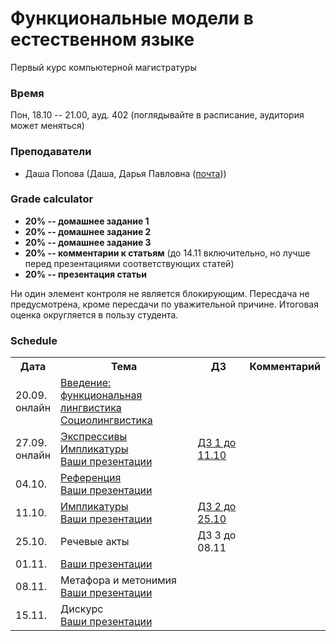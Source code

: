 # Функциональные модели в естественном языке

Первый курс компьютерной магистратуры 

### Время 

Пон, 18.10 -- 21.00, ауд. 402 (поглядывайте в расписание, аудитория может меняться)

### Преподаватели
* Даша Попова (Даша, Дарья Павловна ([почта](mailto:daschapopowa@gmail.com)))

### Grade calculator
* **20% -- домашнее задание 1** 
* **20% -- домашнее задание 2** 
* **20% -- домашнее задание 3** 
* **20% -- комментарии к статьям** (до 14.11 включительно, но лучше перед презентациями соответствующих статей)
* **20% -- презентация статьи** 

Ни один элемент контроля не является блокирующим. Пересдача не предусмотрена, кроме пересдачи по уважительной причине. Итоговая оценка округляется в пользу студента. 

### Schedule
<table>
  <tr>
    <th>Дата</th>
    <th>Тема</th>
    <th>ДЗ</th>
    <th>Комментарий</th>
  </tr>
   <tr>
    <td>20.09.<br>
     онлайн</td>
    <td><a href="https://github.com/dashapopova/FunctionalModelsCompLing/blob/main/20.09/%D0%A4%D0%9C_%D0%92%D0%B2%D0%B5%D0%B4%D0%B5%D0%BD%D0%B8%D0%B5.pptx.pdf">Введение: функциональная лингвистика</a><br>
    <a href="https://github.com/dashapopova/FunctionalModelsCompLing/blob/main/20.09/FM_Sociolinguistics.pptx.pdf">Социолингвистика</a></td>
    <td></td>
    <td>
    </td>
  </tr>
  <tr>
    <td>27.09.<br>
    онлайн</td>
    <td><a href="https://github.com/dashapopova/FunctionalModelsCompLing/blob/main/27.09/FMExpressives.pdf">Экспрессивы</a><br>
      <a href="https://github.com/dashapopova/FunctionalModelsCompLing/blob/main/27.09/FMEntPresImpl.pdf">Импликатуры</a><br>
       <a href="https://docs.google.com/spreadsheets/d/1VfBzz69WN_b--pg5azPW0VR6qyMI45R6HEpAGzYNk4I/edit?usp=sharing">Ваши презентации</a></td>
    <td><a href="https://github.com/dashapopova/FunctionalModelsCompLing/blob/main/HWs/hw1.md">ДЗ 1 до 11.10</a></td>
    <td>
    </td>
  </tr>
    <td>04.10.</td>
    <td><a href="https://github.com/dashapopova/FunctionalModelsCompLing/blob/main/04.10/%D0%A0%D0%B5%D1%84%D0%B5%D1%80%D0%B5%D0%BD%D1%86%D0%B8%D1%8F(1).pdf">Референция</a><br>
       <a href="https://docs.google.com/spreadsheets/d/1VfBzz69WN_b--pg5azPW0VR6qyMI45R6HEpAGzYNk4I/edit?usp=sharing">Ваши презентации</a>
    <td></td>
    <td></td>
   </tr>
    <tr>
    <td>11.10.</td>
    <td><a href="https://github.com/dashapopova/FunctionalModelsCompLing/blob/main/11.10/FM_Natural%20Language%20Inference.pdf">Импликатуры</a><br>
       <a href="https://docs.google.com/spreadsheets/d/1VfBzz69WN_b--pg5azPW0VR6qyMI45R6HEpAGzYNk4I/edit?usp=sharing">Ваши презентации</a></td>
    <td><a href="https://github.com/dashapopova/FunctionalModelsCompLing/blob/main/HWs/hw2.md">ДЗ 2 до 25.10</a></td>
    <td>
  </td>
  </tr>
    <tr>
    <td>25.10.</td>
    <td>Речевые акты
  </td>
    <td>ДЗ 3 до 08.11</td>
    <td></td>
  </tr>
    <tr>
    <td>01.11.</td>
    <td>
    <a href="https://docs.google.com/spreadsheets/d/1VfBzz69WN_b--pg5azPW0VR6qyMI45R6HEpAGzYNk4I/edit?usp=sharing">Ваши презентации</a>
  </td>
  <td></td>
    <td></td>
  </tr>
    <tr>
    <td>08.11.</td>
    <td>Метафора и метонимия<br>
       <a href="https://docs.google.com/spreadsheets/d/1VfBzz69WN_b--pg5azPW0VR6qyMI45R6HEpAGzYNk4I/edit?usp=sharing">Ваши презентации</a>
  </td>
    <td></td>
    <td></td>
  </tr>
  </tr>
    <tr>
    <td>15.11.</td>
    <td>Дискурс<br>
       <a href="https://docs.google.com/spreadsheets/d/1VfBzz69WN_b--pg5azPW0VR6qyMI45R6HEpAGzYNk4I/edit?usp=sharing">Ваши презентации</a></td>
    <td></td>
    <td></td>
  </tr>
</table>
